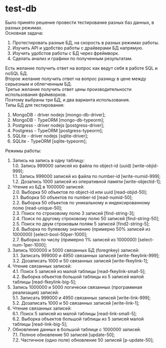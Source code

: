 # test-db

Было принято решение провести тестирование разных баз данных, в разных режимах.  
Основная задача:  
  1. Протестировать разные БД, на скорость в разных режимах работы.
  2. Изучить API и удобство работы с драйверами БД напрямую.
  3. Изучить удобстов работы с БД через фреймворк.
  4. Сделать анализ и графики по полученным результатам.

Есть желание получить ответ на вопрос как ведут себя в работе SQL и noSQL БД.  
Второе желание получить ответ на вопрос разницу в цене между серьезным и облегченным БД.  
Третье желание получить ответ цены производительности использования фрймворков.  
Поэтому выбраны три БД, и два варианта использования.  
Типы БД для тестирования:
  1. MongoDB - driver nodejs [mongo-db-driver];
  2. MongoDB - TypeORM [mongo-db-typeorm];
  3. Postgress - driver nodejs [postgress-driver];
  4. Postgress - TypeORM [postgress-typeorm];
  5. SQLite - driver nodejs [sqlite-driver];
  6. SQLite - TypeORM [sqlite-typeorm];

Режимы работы:
  1. Запись на запись в одну таблицу:  
    1.0. Запись 999000 записей из файла по object-id (uuid) [write-objid-999];  
    1.1. Запись 999000 записей из файла по number-id [write-numid-999];  
    1.2. Дозапись 1000 записей из оперативной памяти [write-objectid-1];  
  2. Чтение из БД в 1000000 записей:  
    2.0. Выборка 50 объектов по object-id или uuid [read-objid-50];  
    2.1. Выборка 50 объектов по number-id [read-numid-50];  
    2.2. Выборка 50 объектов по уникальному и индексированному полю [read-unique-50];  
    2.3. Поиск по строковому полю 3 записей [find-string-3];  
    2.4. Поиск по другому строковому полю 50 записей [find-string-50];  
    2.5. Поиск по двум строковым полям 5 записей [find2-string-5];  
    2.6. Выборка по булевому значению (примерно 50% записей из 1000000) [select-bool-50per-1000];  
    2.7. Выборка по числу (примерно 1% записей из 1000000) [select-num-1per-1000];  
  3. Запись 1000000 и 5000 связанных БД (foregnkey) записей:  
    3.1. Записать 999000 и 4950 связанных записей [write-fkeylink-999];  
    3.2. Дозаписать 1000 и 50 связанных записей [write-fkeylink-1];  
  4. Чтение связанных записей:  
    4.1. Поиск 5 записей из малой таблицы [read-fkeylink-small-5];  
    4.2. Выборка объектов большой таблицы из 5 записей малой таблицы [read-fkeylink-big-5];  
  5. Запись 1000000 и 5000 логически связанных (программная реализация) записей:  
    5.1. Записать 999000 и 4950 связанных записей [write-link-999];  
    5.2. Дозаписать 1000 и 50 связанных записей [write-link-1];  
  6. Чтение связанных записей:  
    6.1. Поиск 5 записей из малой таблицы [read-link-small-5];  
    6.2. Выборка объектов большой таблицы из 5 записей малой таблицы [read-link-big-5];  
  7. Обновление данных в большой таблице с 1000000 записей.  
    7.1. Полное обновление 50 записей [update-50];  
    7.2. Частичное (одно поле) обновление 50 записей [p-update-50];  
